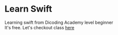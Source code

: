 # Learn Swift
Learning swift from Dicoding Academy level beginner<br>
It's free. Let's checkout class [here](https://www.dicoding.com/academies/145)

